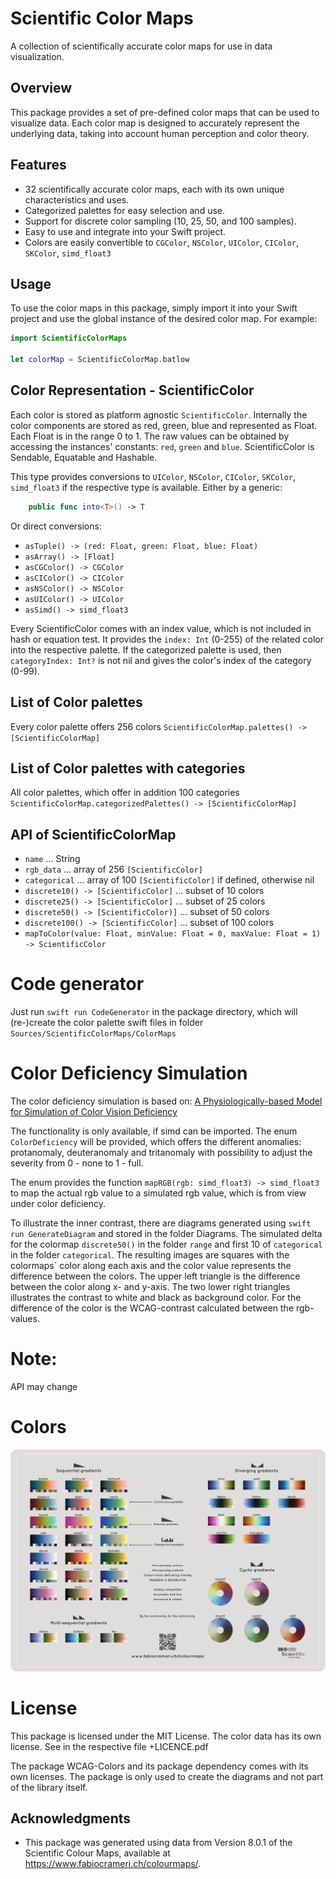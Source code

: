 # Scientific Color Maps

A collection of scientifically accurate color maps for use in data visualization.

## Overview

This package provides a set of pre-defined color maps that can be used to visualize data. Each color map is designed to accurately represent the underlying data, taking into account human perception and color theory.

## Features

* 32 scientifically accurate color maps, each with its own unique characteristics and uses.
* Categorized palettes for easy selection and use.
* Support for discrete color sampling (10, 25, 50, and 100 samples).
* Easy to use and integrate into your Swift project.
* Colors are easily convertible to `CGColor`, `NSColor`, `UIColor`, `CIColor`, `SKColor`, `simd_float3`

## Usage

To use the color maps in this package, simply import it into your Swift project and use the global instance of the desired color map. For example:

```swift
import ScientificColorMaps

let colorMap = ScientificColorMap.batlow
```

## Color Representation - ScientificColor

Each color is stored as platform agnostic `ScientificColor`. Internally the color components are stored as red, green, blue and represented as Float. Each Float is in the range 0 to 1. The raw values can be obtained by accessing the instances' constants: `red`, `green` and `blue`. ScientificColor is Sendable, Equatable and Hashable.

This type provides conversions to `UIColor`, `NSColor`, `CIColor`, `SKColor`, `simd_float3` if the respective type is available. Either by a generic:
```swift
    public func into<T>() -> T
```
Or direct conversions:
* `asTuple() -> (red: Float, green: Float, blue: Float)`
* `asArray() -> [Float]`
* `asCGColor() -> CGColor`
* `asCIColor() -> CIColor`
* `asNSColor() -> NSColor`
* `asUIColor() -> UIColor`
* `asSimd() -> simd_float3`

Every ScientificColor comes with an index value, which is not included in hash or equation test.
It provides the `index: Int` (0-255) of the related color into the respective palette. If the categorized palette is used, then `categoryIndex: Int?` is not nil and gives the color's index of the category (0-99).

## List of Color palettes
Every color palette offers 256 colors
`ScientificColorMap.palettes() -> [ScientificColorMap]`

## List of Color palettes with categories
All color palettes, which offer in addition 100 categories
`ScientificColorMap.categorizedPalettes() -> [ScientificColorMap]`

## API of ScientificColorMap
* `name` ... String
* `rgb_data` ... array of 256 `[ScientificColor]`
* `categorical` ... array of 100 `[ScientificColor]` if defined, otherwise nil
* `discrete10() -> [ScientificColor]` ... subset of 10 colors
* `discrete25() -> [ScientificColor]` ... subset of 25 colors
* `discrete50() -> [ScientificColor)]` ... subset of 50 colors
* `discrete100() -> [ScientificColor]` ... subset of 100 colors
* `mapToColor(value: Float, minValue: Float = 0, maxValue: Float = 1) -> ScientificColor`

# Code generator

Just run `swift run CodeGenerator` in the package directory, which will (re-)create the color palette swift files in folder `Sources/ScientificColorMaps/ColorMaps`

# Color Deficiency Simulation

The color deficiency simulation is based on:
[A Physiologically-based Model for Simulation of Color Vision Deficiency](https://www.inf.ufrgs.br/%7Eoliveira/pubs_files/CVD_Simulation/CVD_Simulation.html)

The functionality is only available, if simd can be imported. The enum `ColorDeficiency` will be provided,
which offers the different anomalies: protanomaly, deuteranomaly and tritanomaly with possibility to
adjust the severity from 0 - none to 1 - full.

The enum provides the function `mapRGB(rgb: simd_float3) -> simd_float3` to map the actual rgb value to a simulated rgb value, which is from view under color deficiency.

To illustrate the inner contrast, there are diagrams generated using `swift run GenerateDiagram` and stored in the folder Diagrams. The simulated delta for the colormap `discrete50()` in the folder `range` and first 10 of `categorical` in the folder `categorical`. The resulting images are squares with the colormaps` color along each axis and the color value represents the difference between the colors. The upper left triangle is the difference between the color along x- and y-axis. The two lower right triangles illustrates the contrast to white and black as background color. For the difference of the color is the WCAG-contrast calculated between the rgb-values. 

# Note:

API may change

# Colors

![Colormaps](./ScientificColourMaps8/+ScientificColourMaps8-FabioCrameri.png)

# License

This package is licensed under the MIT License. The color data has its own license. See in the respective file +LICENCE.pdf

The package WCAG-Colors and its package dependency comes with its own licenses. The package is only used to create the diagrams and not part of the library itself.

## Acknowledgments

* This package was generated using data from Version 8.0.1 of the Scientific Colour Maps, available at <https://www.fabiocrameri.ch/colourmaps/>.
